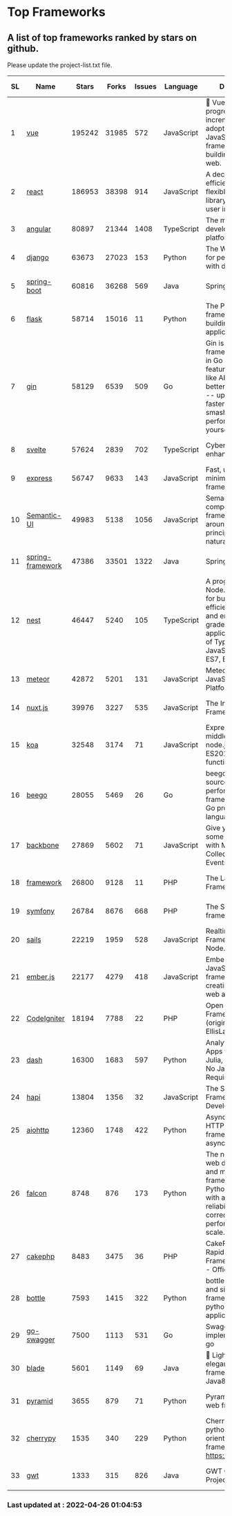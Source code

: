 # Top Frameworks
## A list of top frameworks ranked by stars on github.  
Please update the project-list.txt file.

| SL| Name  | Stars| Forks| Issues | Language | Description | Last Commit |
| --| ------| -----| ---- | ------ | -------- | ----------- | ----------- |
| 1 | [vue](https://github.com/vuejs/vue) | 195242 | 31985 | 572 | JavaScript | 🖖 Vue.js is a progressive, incrementally-adoptable JavaScript framework for building UI on the web. | 2022-02-22 18:38:12 |
| 2 | [react](https://github.com/facebook/react) | 186953 | 38398 | 914 | JavaScript | A declarative, efficient, and flexible JavaScript library for building user interfaces. | 2022-04-25 15:16:32 |
| 3 | [angular](https://github.com/angular/angular) | 80897 | 21344 | 1408 | TypeScript | The modern web developer’s platform | 2022-04-25 22:00:33 |
| 4 | [django](https://github.com/django/django) | 63673 | 27023 | 153 | Python | The Web framework for perfectionists with deadlines. | 2022-04-25 09:00:50 |
| 5 | [spring-boot](https://github.com/spring-projects/spring-boot) | 60816 | 36268 | 569 | Java | Spring Boot | 2022-04-25 18:38:37 |
| 6 | [flask](https://github.com/pallets/flask) | 58714 | 15016 | 11 | Python | The Python micro framework for building web applications. | 2022-04-24 17:20:07 |
| 7 | [gin](https://github.com/gin-gonic/gin) | 58129 | 6539 | 509 | Go | Gin is a HTTP web framework written in Go (Golang). It features a Martini-like API with much better performance -- up to 40 times faster. If you need smashing performance, get yourself some Gin. | 2022-04-26 00:51:13 |
| 8 | [svelte](https://github.com/sveltejs/svelte) | 57624 | 2839 | 702 | TypeScript | Cybernetically enhanced web apps | 2022-04-25 13:09:30 |
| 9 | [express](https://github.com/expressjs/express) | 56747 | 9633 | 143 | JavaScript | Fast, unopinionated, minimalist web framework for node. | 2022-04-25 18:53:28 |
| 10 | [Semantic-UI](https://github.com/Semantic-Org/Semantic-UI) | 49983 | 5138 | 1056 | JavaScript | Semantic is a UI component framework based around useful principles from natural language. | 2018-10-21 20:59:02 |
| 11 | [spring-framework](https://github.com/spring-projects/spring-framework) | 47386 | 33501 | 1322 | Java | Spring Framework | 2022-04-25 09:01:09 |
| 12 | [nest](https://github.com/nestjs/nest) | 46447 | 5240 | 105 | TypeScript | A progressive Node.js framework for building efficient, scalable, and enterprise-grade server-side applications on top of TypeScript & JavaScript (ES6, ES7, ES8) 🚀 | 2022-04-22 06:59:58 |
| 13 | [meteor](https://github.com/meteor/meteor) | 42872 | 5201 | 131 | JavaScript | Meteor, the JavaScript App Platform | 2022-04-11 18:03:52 |
| 14 | [nuxt.js](https://github.com/nuxt/nuxt.js) | 39976 | 3227 | 535 | JavaScript | The Intuitive Vue(2) Framework | 2021-12-17 13:20:07 |
| 15 | [koa](https://github.com/koajs/koa) | 32548 | 3174 | 71 | JavaScript | Expressive middleware for node.js using ES2017 async functions | 2022-04-06 16:09:57 |
| 16 | [beego](https://github.com/beego/beego) | 28055 | 5469 | 26 | Go | beego is an open-source, high-performance web framework for the Go programming language. | 2022-04-25 10:12:24 |
| 17 | [backbone](https://github.com/jashkenas/backbone) | 27869 | 5602 | 71 | JavaScript | Give your JS App some Backbone with Models, Views, Collections, and Events | 2022-02-26 00:31:21 |
| 18 | [framework](https://github.com/laravel/framework) | 26800 | 9128 | 11 | PHP | The Laravel Framework. | 2022-04-25 22:23:46 |
| 19 | [symfony](https://github.com/symfony/symfony) | 26784 | 8676 | 668 | PHP | The Symfony PHP framework | 2022-04-25 21:28:38 |
| 20 | [sails](https://github.com/balderdashy/sails) | 22219 | 1959 | 528 | JavaScript | Realtime MVC Framework for Node.js | 2022-03-19 01:23:36 |
| 21 | [ember.js](https://github.com/emberjs/ember.js) | 22177 | 4279 | 418 | JavaScript | Ember.js - A JavaScript framework for creating ambitious web applications | 2022-04-25 22:37:16 |
| 22 | [CodeIgniter](https://github.com/bcit-ci/CodeIgniter) | 18194 | 7788 | 22 | PHP | Open Source PHP Framework (originally from EllisLab) | 2022-03-03 13:29:55 |
| 23 | [dash](https://github.com/plotly/dash) | 16300 | 1683 | 597 | Python | Analytical Web Apps for Python, R, Julia, and Jupyter. No JavaScript Required. | 2022-04-24 12:28:06 |
| 24 | [hapi](https://github.com/hapijs/hapi) | 13804 | 1356 | 32 | JavaScript | The Simple, Secure Framework Developers Trust | 2022-04-20 02:29:34 |
| 25 | [aiohttp](https://github.com/aio-libs/aiohttp) | 12360 | 1748 | 422 | Python | Asynchronous HTTP client/server framework for asyncio and Python | 2022-04-25 19:30:03 |
| 26 | [falcon](https://github.com/falconry/falcon) | 8748 | 876 | 173 | Python | The no-nonsense web data plane API and microservices framework for Python developers, with a focus on reliability, correctness, and performance at scale. | 2022-04-09 10:56:54 |
| 27 | [cakephp](https://github.com/cakephp/cakephp) | 8483 | 3475 | 36 | PHP | CakePHP: The Rapid Development Framework for PHP - Official Repository | 2022-04-23 02:20:12 |
| 28 | [bottle](https://github.com/bottlepy/bottle) | 7593 | 1415 | 322 | Python | bottle.py is a fast and simple micro-framework for python web-applications. | 2022-03-01 21:05:57 |
| 29 | [go-swagger](https://github.com/go-swagger/go-swagger) | 7500 | 1113 | 531 | Go | Swagger 2.0 implementation for go | 2022-04-20 19:44:32 |
| 30 | [blade](https://github.com/lets-blade/blade) | 5601 | 1149 | 69 | Java | :rocket: Lightning fast and elegant mvc framework for Java8 | 2020-03-22 13:39:23 |
| 31 | [pyramid](https://github.com/Pylons/pyramid) | 3655 | 879 | 71 | Python | Pyramid - A Python web framework | 2022-03-13 22:49:13 |
| 32 | [cherrypy](https://github.com/cherrypy/cherrypy) | 1535 | 340 | 229 | Python | CherryPy is a pythonic, object-oriented HTTP framework.      https://cherrypy.dev | 2022-03-13 22:31:07 |
| 33 | [gwt](https://github.com/gwtproject/gwt) | 1333 | 315 | 826 | Java | GWT Open Source Project | 2022-04-24 18:39:53 |

### Last updated at : 2022-04-26 01:04:53
